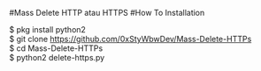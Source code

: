 #Mass Delete HTTP atau HTTPS
#How To Installation

$ pkg install python2<br>
$ git clone https://github.com/0xStyWbwDev/Mass-Delete-HTTPs<br>
$ cd Mass-Delete-HTTPs<br>
$ python2 delete-https.py<br>